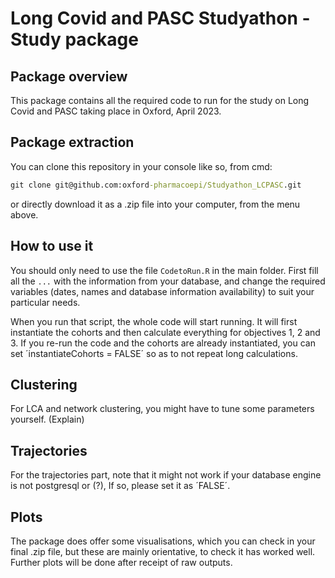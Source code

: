 # Long Covid and PASC Studyathon - Study package
                                                                                      
## Package overview
This package contains all the required code to run for the study on Long Covid
and PASC taking place in Oxford, April 2023.

## Package extraction
You can clone this repository in your console like so, from cmd:
 ``` cmd
git clone git@github.com:oxford-pharmacoepi/Studyathon_LCPASC.git
```
or directly download it as a .zip file into your computer, from the menu above.

## How to use it
You should only need to use the file `CodetoRun.R` in the main folder. 
First fill all the `...` with the information from your database, and change
the required variables (dates, names and database information availability)
to suit your particular needs. 

When you run that script, the whole code will start running. It will first
instantiate the cohorts and then calculate everything for objectives 1, 2 and 3.
If you re-run the code and the cohorts are already instantiated, you can set
´instantiateCohorts = FALSE´ so as to not repeat long calculations. 

## Clustering
For LCA and network clustering, you might have to tune some parameters 
yourself. (Explain)

## Trajectories
For the trajectories part, note that it might not work if your database
engine is not postgresql or (?), If so, please set it as ´FALSE´.

## Plots
The package does offer some visualisations, which you can check in your final
.zip file, but these are mainly orientative, to check it has worked well. 
Further plots will be done after receipt of raw outputs.
